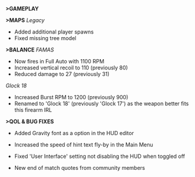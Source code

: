 **>GAMEPLAY**

**>MAPS**
*Legacy*
- Added additional player spawns
- Fixed missing tree model

**>BALANCE**
*FAMAS*
- Now fires in Full Auto with 1100 RPM
- Increased vertical recoil to 110 (previously 80)
- Reduced damage to 27 (previously 31)

*Glock 18*
- Increased Burst RPM to 1200 (previously 900)
- Renamed to 'Glock 18' (previously 'Glock 17') as the weapon better fits this firearm IRL

**>QOL & BUG FIXES**
- Added Gravity font as a option in the HUD editor

- Increased the speed of hint text fly-by in the Main Menu

- Fixed 'User Interface' setting not disabling the HUD when toggled off

- New end of match quotes from community members